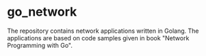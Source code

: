 # go_network
The repository contains network applications written in Golang. The applications are based on code samples given in book "Network Programming with Go". 
